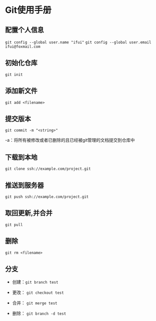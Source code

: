 # Git使用手册

## 配置个人信息
`git config --global user.name "ifui"`
`git config --global user.email ifui@foxmail.com`

## 初始化仓库
`git init`

## 添加新文件
`git add <filename>`

## 提交版本
`git commit -m "<string>"`

-a：将所有被修改或者已删除的且已经被git管理的文档提交到仓库中

## 下载到本地
`git clone ssh://example.com/project.git`

## 推送到服务器
`git push ssh://example.com/project.git`

## 取回更新,并合并
`git pull`

## 删除
`git rm <filename>`

## 分支

- 创建：`git branch test`

- 更改： `git checkout test`

- 合并： `git merge test`

- 删除： `git branch -d test`


